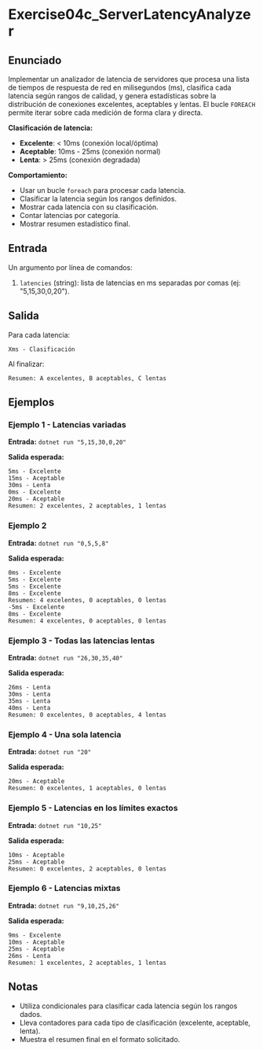 # Exercise04c_ServerLatencyAnalyzer

## Enunciado

Implementar un analizador de latencia de servidores que procesa una lista de tiempos de respuesta de red en milisegundos (ms), clasifica cada latencia según rangos de calidad, y genera estadísticas sobre la distribución de conexiones excelentes, aceptables y lentas. El bucle `FOREACH` permite iterar sobre cada medición de forma clara y directa.

**Clasificación de latencia:**
- **Excelente**: < 10ms (conexión local/óptima)
- **Aceptable**: 10ms - 25ms (conexión normal)
- **Lenta**: > 25ms (conexión degradada)

**Comportamiento:**
- Usar un bucle `foreach` para procesar cada latencia.
- Clasificar la latencia según los rangos definidos.
- Mostrar cada latencia con su clasificación.
- Contar latencias por categoría.
- Mostrar resumen estadístico final.

## Entrada

Un argumento por línea de comandos:
1. `latencies` (string): lista de latencias en ms separadas por comas (ej: "5,15,30,0,20").

## Salida

Para cada latencia:
```
Xms - Clasificación
```

Al finalizar:
```
Resumen: A excelentes, B aceptables, C lentas
```

## Ejemplos

### Ejemplo 1 - Latencias variadas
**Entrada:** `dotnet run "5,15,30,0,20"`

**Salida esperada:**
```
5ms - Excelente
15ms - Aceptable
30ms - Lenta
0ms - Excelente
20ms - Aceptable
Resumen: 2 excelentes, 2 aceptables, 1 lentas
```

### Ejemplo 2
**Entrada:** `dotnet run "0,5,5,8"`

**Salida esperada:**
```
0ms - Excelente
5ms - Excelente
5ms - Excelente
8ms - Excelente
Resumen: 4 excelentes, 0 aceptables, 0 lentas
-5ms - Excelente
8ms - Excelente
Resumen: 4 excelentes, 0 aceptables, 0 lentas
```

### Ejemplo 3 - Todas las latencias lentas
**Entrada:** `dotnet run "26,30,35,40"`

**Salida esperada:**
```
26ms - Lenta
30ms - Lenta
35ms - Lenta
40ms - Lenta
Resumen: 0 excelentes, 0 aceptables, 4 lentas
```

### Ejemplo 4 - Una sola latencia
**Entrada:** `dotnet run "20"`

**Salida esperada:**
```
20ms - Aceptable
Resumen: 0 excelentes, 1 aceptables, 0 lentas
```

### Ejemplo 5 - Latencias en los límites exactos
**Entrada:** `dotnet run "10,25"`

**Salida esperada:**
```
10ms - Aceptable
25ms - Aceptable
Resumen: 0 excelentes, 2 aceptables, 0 lentas
```

### Ejemplo 6 - Latencias mixtas
**Entrada:** `dotnet run "9,10,25,26"`

**Salida esperada:** 
```
9ms - Excelente
10ms - Aceptable
25ms - Aceptable
26ms - Lenta
Resumen: 1 excelentes, 2 aceptables, 1 lentas
```

## Notas

- Utiliza condicionales para clasificar cada latencia según los rangos dados.
- Lleva contadores para cada tipo de clasificación (excelente, aceptable, lenta).
- Muestra el resumen final en el formato solicitado.